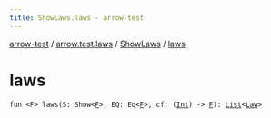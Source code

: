 ```yaml
---
title: ShowLaws.laws - arrow-test
---
```


[arrow-test](../../index.html) / [arrow.test.laws](../index.html) / [ShowLaws](index.html) / [laws](./laws.html)

# laws

`fun <F> laws(S: Show<`[`F`](laws.html#F)`>, EQ: Eq<`[`F`](laws.html#F)`>, cf: (`[`Int`](https://kotlinlang.org/api/latest/jvm/stdlib/kotlin/-int/index.html)`) -> `[`F`](laws.html#F)`): `[`List`](https://kotlinlang.org/api/latest/jvm/stdlib/kotlin.collections/-list/index.html)`<`[`Law`](../-law/index.html)`>`